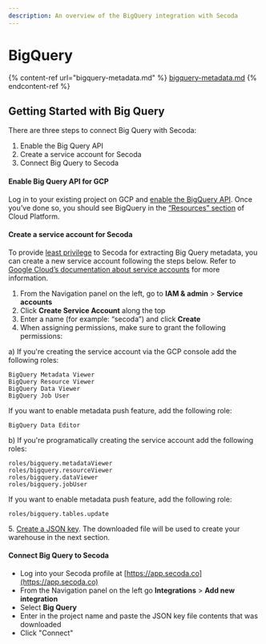 ```yaml
---
description: An overview of the BigQuery integration with Secoda
---
```


# BigQuery

{% content-ref url="bigquery-metadata.md" %}
[bigquery-metadata.md](bigquery-metadata.md)
{% endcontent-ref %}

## Getting Started with Big Query

There are three steps to connect Big Query with Secoda:

1. Enable the Big Query API
2. Create a service account for Secoda
3. Connect Big Query to Secoda

#### Enable Big Query API for GCP <a href="#h_3ec8fd603e" id="h_3ec8fd603e"></a>

Log in to your existing project on GCP and [enable the BigQuery API](https://cloud.google.com/bigquery/docs/quickstarts/quickstart-web-ui). Once you’ve done so, you should see BigQuery in the [“Resources” section](https://cl.ly/0W2i2I2B2R0M) of Cloud Platform.

#### Create a service account for Secoda <a href="#h_f7ed2acb85" id="h_f7ed2acb85"></a>

To provide [least privilege](https://en.wikipedia.org/wiki/Principle\_of\_least\_privilege) to Secoda for extracting Big Query metadata, you can create a new service account following the steps below. Refer to [Google Cloud’s documentation about service accounts](https://cloud.google.com/iam/docs/creating-managing-service-accounts) for more information.

1. From the Navigation panel on the left, go to **IAM & admin** > **Service accounts**
2. Click **Create Service Account** along the top
3. Enter a name (for example: “secoda”) and click **Create**
4. When assigning permissions, make sure to grant the following permissions:

a) If you're creating the service account via the GCP console add the following roles:

```
BigQuery Metadata Viewer
BigQuery Resource Viewer
BigQuery Data Viewer
BigQuery Job User
```

If you want to enable metadata push feature, add the following role:

```
BigQuery Data Editor
```

b) If you're programatically creating the service account add the following roles:

```
roles/bigquery.metadataViewer
roles/bigquery.resourceViewer
roles/bigquery.dataViewer        
roles/bigquery.jobUser
```

If you want to enable metadata push feature, add the following role:

```
roles/bigquery.tables.update
```

5\. [Create a JSON key](https://cloud.google.com/iam/docs/creating-managing-service-account-keys). The downloaded file will be used to create your warehouse in the next section.

#### Connect Big Query to Secoda <a href="#h_724f251572" id="h_724f251572"></a>

* Log into your Secoda profile at [https://app.secoda.co](https://app.secoda.co)
* From the Navigation panel on the left go **Integrations** > **Add new integration**
* Select **Big Query**
* Enter in the project name and paste the JSON key file contents that was downloaded
* Click "Connect"

